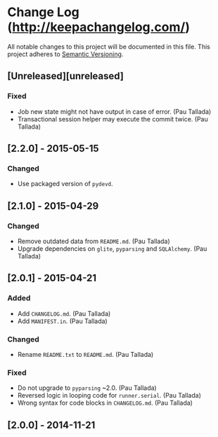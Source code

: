 # Change Log (http://keepachangelog.com/)
All notable changes to this project will be documented in this file.
This project adheres to [Semantic Versioning](http://semver.org/).


## [Unreleased][unreleased]
### Fixed
- Job new state might not have output in case of error. (Pau Tallada)
- Transactional session helper may execute the commit twice. (Pau Tallada)

## [2.2.0] - 2015-05-15
### Changed
- Use packaged version of `pydevd`.


## [2.1.0] - 2015-04-29
### Changed
- Remove outdated data from `README.md`. (Pau Tallada)
- Upgrade dependencies on `glite`, `pyparsing` and `SQLAlchemy`. (Pau Tallada)


## [2.0.1] - 2015-04-21
### Added
- Add `CHANGELOG.md`. (Pau Tallada)
- Add `MANIFEST.in`. (Pau Tallada)

### Changed
- Rename `README.txt` to `README.md`. (Pau Tallada)

### Fixed
- Do not upgrade to `pyparsing` ~2.0. (Pau Tallada)
- Reversed logic in looping code for `runner.serial`. (Pau Tallada)
- Wrong syntax for code blocks in `CHANGELOG.md`. (Pau Tallada)


## [2.0.0] - 2014-11-21
